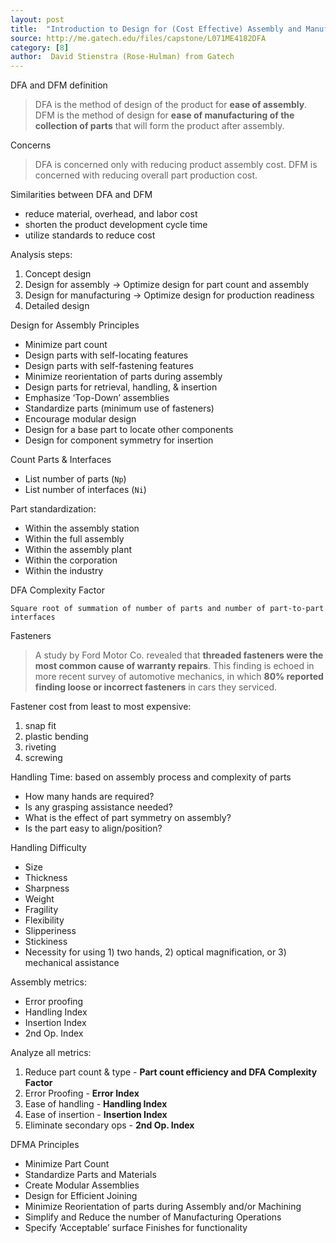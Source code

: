 ```yaml
---
layout: post
title:  "Introduction to Design for (Cost Effective) Assembly and Manufacturing"
source: http://me.gatech.edu/files/capstone/L071ME4182DFA
category: [8]
author:  David Stienstra (Rose-Hulman) from Gatech
---
```


DFA and DFM definition

>  DFA is the method of design of the product for **ease of assembly**. DFM is the method of design for **ease of manufacturing of the collection of parts** that will form the product after assembly.

Concerns

> DFA is concerned only with reducing product assembly cost. DFM is concerned with reducing overall part production cost.

Similarities between DFA and DFM

- reduce material, overhead, and labor cost
- shorten the product development cycle time
- utilize standards to reduce cost

Analysis steps:

1. Concept design
1. Design for assembly -> Optimize design for part count and assembly
1. Design for manufacturing -> Optimize design for production readiness
1. Detailed design

Design for Assembly Principles

- Minimize part count
- Design parts with self-locating features
- Design parts with self-fastening features
- Minimize reorientation of parts during assembly
- Design parts for retrieval, handling, & insertion
- Emphasize ‘Top-Down’ assemblies
- Standardize parts (minimum use of fasteners)
- Encourage modular design
- Design for a base part to locate other components
- Design for component symmetry for insertion

Count Parts & Interfaces

- List number of parts (`Np`)
- List number of interfaces (`Ni`)

Part standardization:

- Within the assembly station
- Within the full assembly
- Within the assembly plant
- Within the corporation
- Within the industry

DFA Complexity Factor

`Square root of summation of number of parts and number of part-to-part interfaces`

Fasteners

> A study by Ford Motor Co. revealed that **threaded fasteners were the most common cause of warranty repairs**. This finding is echoed in more recent survey of automotive mechanics, in which **80% reported finding loose or incorrect fasteners** in cars they serviced.

Fastener cost from least to most expensive:

1. snap fit
1. plastic bending
1. riveting
1. screwing

Handling Time: based on assembly process and complexity of parts

- How many hands are required?
- Is any grasping assistance needed?
- What is the effect of part symmetry on assembly?
- Is the part easy to align/position?

Handling Difficulty

- Size
- Thickness
- Sharpness
- Weight
- Fragility
- Flexibility
- Slipperiness
- Stickiness
- Necessity for using 1) two hands, 2) optical magnification, or 3) mechanical assistance

Assembly metrics:

- Error proofing
- Handling Index
- Insertion Index
- 2nd Op. Index

Analyze all metrics:

1. Reduce part count & type - **Part count efficiency and DFA Complexity Factor**
1. Error Proofing - **Error Index**
1. Ease of handling - **Handling Index**
1. Ease of insertion - **Insertion Index**
1. Eliminate secondary ops - **2nd Op. Index**

DFMA Principles

- Minimize Part Count
- Standardize Parts and Materials
- Create Modular Assemblies
- Design for Efficient Joining
- Minimize Reorientation of parts during Assembly and/or Machining
- Simplify and Reduce the number of Manufacturing Operations
- Specify ‘Acceptable’ surface Finishes for functionality
